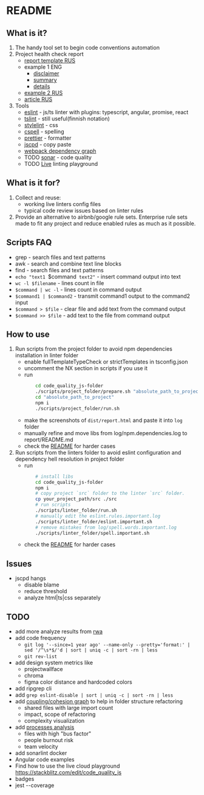# README

## What is it?

1. The handy tool set to begin code conventions automation
1. Project health check report 
	* [report template RUS](doc/report_template.rus.md)
	* example 1 ENG
		* [disclaimer](doc/example_report/disclaimer.md)
		* [summary](doc/example_report/summary.md)
		* [details](doc/example_report/details.md)
	* [example 2 RUS](doc/wallet/readme.wallet.rus.md)
	* [article RUS](https://gitlab.com/stepanovv/kbo/-/blob/master/public/articles/public/%D0%BA%D0%B0%D1%87%D0%B5%D1%81%D1%82%D0%B2%D0%BE%20%D0%BA%D0%BE%D0%B4%D0%B0/%D0%BA%D0%B0%D1%87%D0%B5%D1%81%D1%82%D0%B2%D0%BE_%D0%BA%D0%BE%D0%B4%D0%B0.md)
1. Tools
	* [eslint](https://eslint.org/) - js/ts linter with plugins: typescript, angular, promise, react
	* [tslint](https://github.com/palantir/tslint) - still useful(finnish notation)
	* [stylelint](https://stylelint.io/) - css
	* [cspell](https://marketplace.visualstudio.com/items?itemName=streetsidesoftware.code-spell-checker) - spelling
	* [prettier](https://prettier.io/) - formatter
	* [jscpd](https://www.npmjs.com/package/jscpd) - copy paste
	* [webpack dependency graph](https://github.com/bskydive/webpack-dep-graph)
	* TODO [sonar](https://www.sonarqube.org/) - code quality
	* TODO [Live](https://stackblitz.com/edit/code_quality_js?file=README.md) linting playground

## What is it for?

1. Collect and reuse:
	* working live linters config files
	* typical code review issues based on linter rules
1. Provide an alternative to airbnb/google rule sets. Enterprise rule sets made to fit any project and reduce enabled rules as much as it possible.

## Scripts FAQ

 * grep - search files and text patterns
 * awk - search and combine text line blocks
 * find - search files and text patterns
 * `echo "text1 `$command` text2"` - insert command output into text
 * `wc -l $filename` - lines count in file
 * `$command | wc -l` - lines count in command output
 * `$command1 | $command2` - transmit command1 output to the command2 input
 * `$command > $file` - clear file and add text from the command output
 * `$command >> $file` - add text to the file from command output

## How to use

1. Run scripts from the project folder to avoid npm dependencies installation in linter folder
	* enable fullTemplateTypeCheck or strictTemplates in tsconfig.json
	* uncomment the NX section in scripts if you use it
	* run
		```bash
			cd code_quality_js-folder
			./scripts/project_folder/prepare.sh "absolute_path_to_project"
			cd "absolute_path_to_project"
			npm i
			./scripts/project_folder/run.sh
		```
	* make the screenshots of `dist/report.html` and paste it into `log` folder
	* manually refine and move libs from log/npm.dependencies.log to report/README.md
	* check the [README](./scripts/project_folder/README.md) for harder cases
1. Run scripts from the linters folder to avoid eslint configuration and dependency hell resolution in project folder
	* run
		```bash
			# install libs
			cd code_quality_js-folder
			npm i
			# copy project `src` folder to the linter `src` folder.
			cp your_project_path/src ./src
			# run scripts
			./scripts/linter_folder/run.sh
			# manually edit the eslint.rules.important.log
			./scripts/linter_folder/eslint.important.sh
			# remove mistakes from log/spell.words.important.log
			./scripts/linter_folder/spell.important.sh
		```
	* check the [README](./scripts/linters_folder/README.md) for harder cases

## Issues

 * jscpd hangs
	* disable blame
	* reduce threshold
	* analyze html|ts|css separately

## TODO

 * add more analyze results from [rwa](https://github.com/gothinkster/realworld)
 * add code frequency 
 	* `git log '--since=1 year ago' --name-only --pretty='format:' | sed '/^\s*$/'d | sort | uniq -c | sort -rn | less`
	* `git rev-list`
 * add design system metrics like 
 	* projectwallface
	* chroma
	* figma color distance and hardcoded colors
 * add ripgrep cli
 * add `grep eslint-disable | sort | uniq -c | sort -rn | less`
 * add [coupling/cohesion graph](https://gitlab.com/stepanovv/webpack-dep-graph/-/tree/master) to help in folder structure refactoring
 	* shared files with large import count
	* impact, scope of refactoring
	* complexity visualization
 * add [processes analysis](https://github.com/bskydive/process_modeling)
	* files with high "bus factor"
	* people burnout risk
	* team velocity
 * add sonarlint docker
 * Angular code examples
 * Find how to use the live cloud playground https://stackblitz.com/edit/code_quality_js
 * badges
 * jest --coverage

